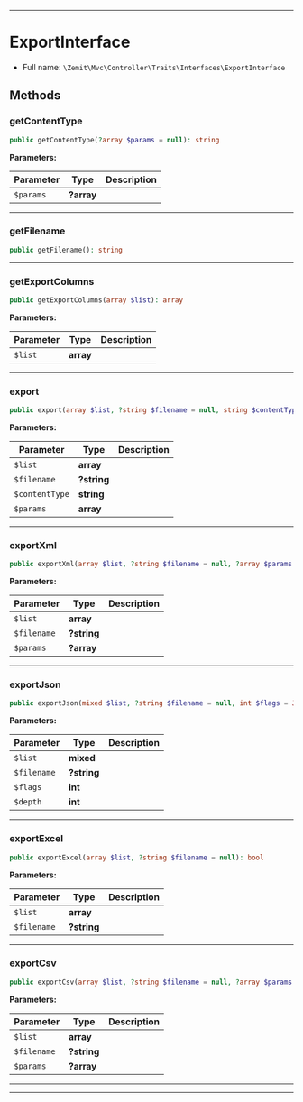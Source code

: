 ***

# ExportInterface





* Full name: `\Zemit\Mvc\Controller\Traits\Interfaces\ExportInterface`



## Methods


### getContentType



```php
public getContentType(?array $params = null): string
```








**Parameters:**

| Parameter | Type | Description |
|-----------|------|-------------|
| `$params` | **?array** |  |





***

### getFilename



```php
public getFilename(): string
```












***

### getExportColumns



```php
public getExportColumns(array $list): array
```








**Parameters:**

| Parameter | Type | Description |
|-----------|------|-------------|
| `$list` | **array** |  |





***

### export



```php
public export(array $list, ?string $filename = null, string $contentType = null, array $params = null): bool
```








**Parameters:**

| Parameter | Type | Description |
|-----------|------|-------------|
| `$list` | **array** |  |
| `$filename` | **?string** |  |
| `$contentType` | **string** |  |
| `$params` | **array** |  |





***

### exportXml



```php
public exportXml(array $list, ?string $filename = null, ?array $params = null): bool
```








**Parameters:**

| Parameter | Type | Description |
|-----------|------|-------------|
| `$list` | **array** |  |
| `$filename` | **?string** |  |
| `$params` | **?array** |  |





***

### exportJson



```php
public exportJson(mixed $list, ?string $filename = null, int $flags = JSON_PRETTY_PRINT, int $depth = 2048): bool
```








**Parameters:**

| Parameter | Type | Description |
|-----------|------|-------------|
| `$list` | **mixed** |  |
| `$filename` | **?string** |  |
| `$flags` | **int** |  |
| `$depth` | **int** |  |





***

### exportExcel



```php
public exportExcel(array $list, ?string $filename = null): bool
```








**Parameters:**

| Parameter | Type | Description |
|-----------|------|-------------|
| `$list` | **array** |  |
| `$filename` | **?string** |  |





***

### exportCsv



```php
public exportCsv(array $list, ?string $filename = null, ?array $params = null): bool
```








**Parameters:**

| Parameter | Type | Description |
|-----------|------|-------------|
| `$list` | **array** |  |
| `$filename` | **?string** |  |
| `$params` | **?array** |  |





***


***
